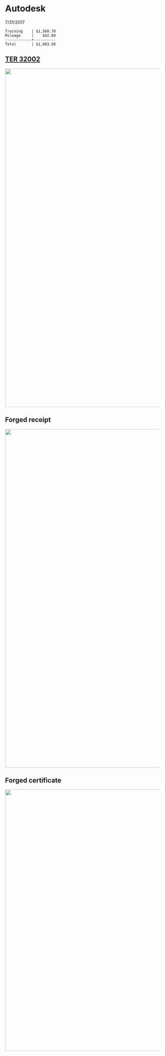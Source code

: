 # Autodesk
7/31/2017
```
Training    | $1,560.70
Mileage     |    $42.80
------------+----------
Total       | $1,603.50
```

## [TER 32002](https://oakstreetfalls.github.io/Evidence/Travel%20Expense%20Reimbursements/2017-07-31%20TER%20C%20SanAntonio%20AutoDesk%2032002.pdf")
<img src="https://oakstreetfalls.github.io/Analysis/Autodesk/2017-07-31%20TER%2032002%20Autodesk%20Receipt.jpg" width="850" height="1100">

## Forged receipt
<img src="https://oakstreetfalls.github.io/Analysis/Autodesk/2017-07-31%20TER%2032002%20Autodesk%20Receipt.jpg" width="850" height="1100">

## Forged certificate
<img src="https://oakstreetfalls.github.io/Analysis/Autodesk/2017-07-31%20TER%2032002%20Autodesk%20Certificate.jpg" width="1100" height="850">
